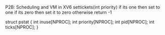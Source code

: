 P2B: Scheduling and VM in XV6
settickets(int priority)
 if its one then set to one
 if its zero then set it to zero
 otherwise return -1

struct pstat {
    int inuse[NPROC];
    int priority[NPROC];
    int pid[NPROC];
    int ticks[NPROC];
}

